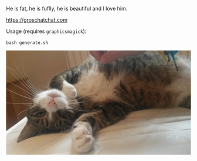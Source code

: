 He is fat, he is fuflly, he is beautiful and I love him.

https://groschatchat.com

Usage (requires `graphicsmagick`):

    bash generate.sh

![](./base_images/20170810_092517.jpg)
